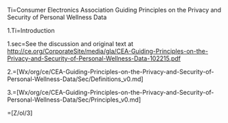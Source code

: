 Ti=Consumer Electronics Association Guiding Principles on the Privacy and Security of Personal Wellness Data

1.Ti=Introduction

1.sec=See the discussion and original text at <a href="http://ce.org/CorporateSite/media/gla/CEA-Guiding-Principles-on-the-Privacy-and-Security-of-Personal-Wellness-Data-102215.pdf">http://ce.org/CorporateSite/media/gla/CEA-Guiding-Principles-on-the-Privacy-and-Security-of-Personal-Wellness-Data-102215.pdf</a>

2.=[Wx/org/ce/CEA-Guiding-Principles-on-the-Privacy-and-Security-of-Personal-Wellness-Data/Sec/Definitions_v0.md]

3.=[Wx/org/ce/CEA-Guiding-Principles-on-the-Privacy-and-Security-of-Personal-Wellness-Data/Sec/Principles_v0.md]

=[Z/ol/3]